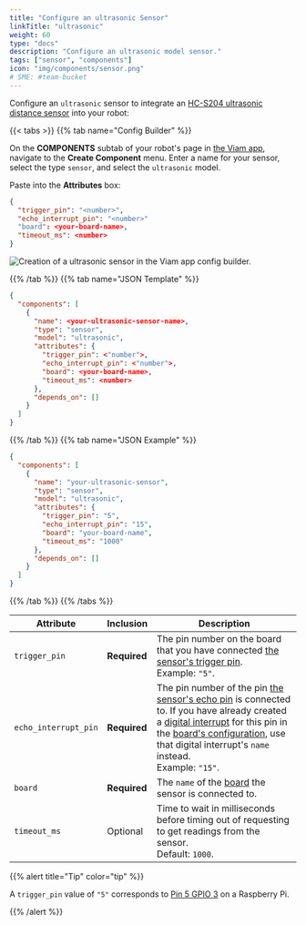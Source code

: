```yaml
---
title: "Configure an ultrasonic Sensor"
linkTitle: "ultrasonic"
weight: 60
type: "docs"
description: "Configure an ultrasonic model sensor."
tags: ["sensor", "components"]
icon: "img/components/sensor.png"
# SME: #team-bucket
---
```


Configure an `ultrasonic` sensor to integrate an [HC-S204 ultrasonic distance sensor](https://www.sparkfun.com/products/15569) into your robot:

{{< tabs >}}
{{% tab name="Config Builder" %}}

On the **COMPONENTS** subtab of your robot's page in [the Viam app](https://app.viam.com), navigate to the **Create Component** menu.
Enter a name for your sensor, select the type `sensor`, and select the `ultrasonic` model.

Paste into the **Attributes** box:

``` json
{
  "trigger_pin": "<number>",
  "echo_interrupt_pin": "<number>"
  "board": <your-board-name>,
  "timeout_ms": <number>
}
```

![Creation of a ultrasonic sensor in the Viam app config builder.](../img/ultrasonic-sensor-ui-config.png)

{{% /tab %}}
{{% tab name="JSON Template" %}}

```json {class="line-numbers linkable-line-numbers"}
{
  "components": [
    {
      "name": <your-ultrasonic-sensor-name>,
      "type": "sensor",
      "model": "ultrasonic",
      "attributes": {
        "trigger_pin": <"number">,
        "echo_interrupt_pin": <"number">,
        "board": <your-board-name>,
        "timeout_ms": <number>
      },
      "depends_on": []
    }
  ]
}
```

{{% /tab %}}
{{% tab name="JSON Example" %}}

```json {class="line-numbers linkable-line-numbers"}
{
  "components": [
    {
      "name": "your-ultrasonic-sensor",
      "type": "sensor",
      "model": "ultrasonic",
      "attributes": {
        "trigger_pin": "5",
        "echo_interrupt_pin": "15",
        "board": "your-board-name",
        "timeout_ms": "1000"
      },
      "depends_on": []
    }
  ]
}
```

{{% /tab %}}
{{% /tabs %}}

| Attribute | Inclusion | Description |
| ----------- | -------------- | --------------  |
| `trigger_pin` | **Required** | The pin number on the board that you have connected [the sensor's trigger pin](https://www.sparkfun.com/products/15569). <br> Example: `"5"`. |
| `echo_interrupt_pin` | **Required** | The pin number of the pin [the sensor's echo pin](https://www.sparkfun.com/products/15569) is connected to. If you have already created a [digital interrupt](/components/board/#digital-interrupts) for this pin in the [board's configuration](/components/board), use that digital interrupt's `name` instead. <br> Example: `"15"`. |
| `board`  | **Required** | The `name` of the [board](/components/board) the sensor is connected to. |
| `timeout_ms`  | Optional | Time to wait in milliseconds before timing out of requesting to get readings from the sensor. <br> Default: `1000`. |

{{% alert title="Tip" color="tip" %}}

A `trigger_pin` value of `"5"` corresponds to [Pin 5 GPIO 3](https://pinout.xyz/pinout/pin5_gpio3) on a Raspberry Pi.

{{% /alert %}}
